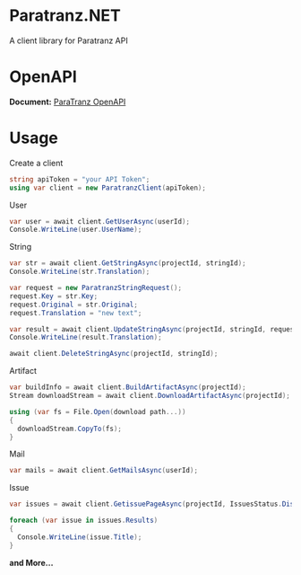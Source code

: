[OpenAPILink]: https://paratranz.cn/docs

# Paratranz.NET
A client library for Paratranz API 

# OpenAPI
**Document:** [ParaTranz OpenAPI][OpenAPILink]

# Usage

Create a client

```cs
string apiToken = "your API Token";
using var client = new ParatranzClient(apiToken);
```

User

```cs
var user = await client.GetUserAsync(userId);
Console.WriteLine(user.UserName);
```

String

```cs
var str = await client.GetStringAsync(projectId, stringId);
Console.WriteLine(str.Translation);

var request = new ParatranzStringRequest();
request.Key = str.Key;
request.Original = str.Original;
request.Translation = "new text";

var result = await client.UpdateStringAsync(projectId, stringId, request);
Console.WriteLine(result.Translation);

await client.DeleteStringAsync(projectId, stringId);
```

Artifact

```cs
var buildInfo = await client.BuildArtifactAsync(projectId);
Stream downloadStream = await client.DownloadArtifactAsync(projectId);

using (var fs = File.Open(download path...))
{
  downloadStream.CopyTo(fs);
}
```

Mail

```cs
var mails = await client.GetMailsAsync(userId);
```

Issue

```cs
var issues = await client.GetissuePageAsync(projectId, IssuesStatus.Discussion);

foreach (var issue in issues.Results)
{
  Console.WriteLine(issue.Title);
}
```

**and More...**
